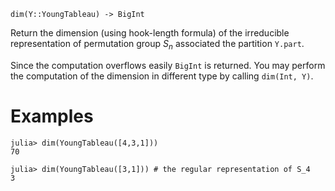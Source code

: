 ```
dim(Y::YoungTableau) -> BigInt
```

Return the dimension (using hook-length formula) of the irreducible representation of permutation group $S_n$ associated the partition `Y.part`.

Since the computation overflows easily `BigInt` is returned. You may perform the computation of the dimension in different type by calling `dim(Int, Y)`.

# Examples

```jldoctest
julia> dim(YoungTableau([4,3,1]))
70

julia> dim(YoungTableau([3,1])) # the regular representation of S_4
3
```

